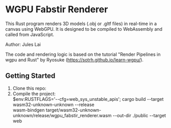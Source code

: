 # WGPU Fabstir Renderer

This Rust program renders 3D models (.obj or .gltf files) in real-time in a canvas using WebGPU.
It is designed to be compiled to WebAssembly and called from JavaScript.

Author: Jules Lai

The code and rendering logic is based on the tutorial
"Render Pipelines in wgpu and Rust" by Ryosuke (https://sotrh.github.io/learn-wgpu/).

## Getting Started

1. Clone this repo:
2. Compile the project:  
   $env:RUSTFLAGS='--cfg=web_sys_unstable_apis'; cargo build --target wasm32-unknown-unknown --release  
   wasm-bindgen target/wasm32-unknown-unknown/release/wgpu_fabstir_renderer.wasm --out-dir ./public --target web
